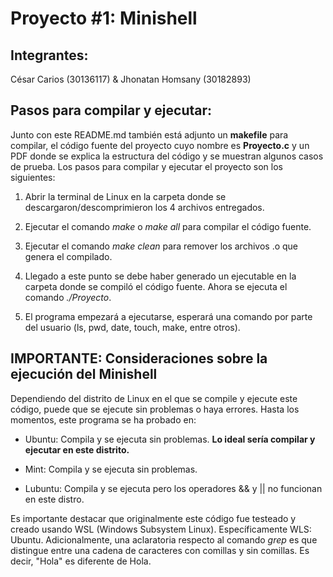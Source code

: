 # Proyecto #1: Minishell

## Integrantes: 

César Carios (30136117) & Jhonatan Homsany (30182893)

## Pasos para compilar y ejecutar:

Junto con este README.md también está adjunto un **makefile** para compilar, el código fuente del proyecto cuyo nombre es **Proyecto.c** y un PDF donde se explica la estructura del código y se muestran algunos casos de prueba. Los pasos para compilar y ejecutar el proyecto son los siguientes:

1. Abrir la terminal de Linux en la carpeta donde se descargaron/descomprimieron los 4 archivos entregados.

2. Ejecutar el comando _make_ o _make all_ para compilar el código fuente.

3. Ejecutar el comando _make clean_ para remover los archivos .o que genera el compilado.

4. Llegado a este punto se debe haber generado un ejecutable en la carpeta donde se compiló el código fuente. Ahora se ejecuta el comando _./Proyecto_.

5. El programa empezará a ejecutarse, esperará una comando por parte del usuario (ls, pwd, date, touch, make, entre otros).

## IMPORTANTE: Consideraciones sobre la ejecución del Minishell

Dependiendo del distrito de Linux en el que se compile y ejecute este código, puede que se ejecute sin problemas o haya errores. Hasta los momentos, este programa se ha probado en:

* Ubuntu: Compila y se ejecuta sin problemas. **Lo ideal sería compilar y ejecutar en este distrito.**

* Mint: Compila y se ejecuta sin problemas.

* Lubuntu: Compila y se ejecuta pero los operadores && y || no funcionan en este distro.

Es importante destacar que originalmente este código fue testeado y creado usando WSL (Windows Subsystem Linux). Específicamente WLS: Ubuntu. Adicionalmente, una aclaratoria respecto al comando _grep_ es que distingue entre una cadena de caracteres con comillas y sin comillas. Es decir, "Hola" es diferente de Hola.